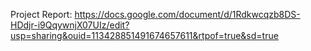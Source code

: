 Project Report: https://docs.google.com/document/d/1Rdkwcqzb8DS-HDdjr-i9QqywnjX07UIz/edit?usp=sharing&ouid=113428851491674657611&rtpof=true&sd=true
